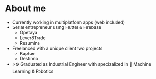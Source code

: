 # About me

- Currently working in multiplatform apps (web included)
- Serial entrepreneur using Flutter & Firebase
  - Opetaya
  - Lever8Trade
  - Resumine
- Freelanced with a unique client two projects
  - Kaptue
  - Destinno
- ⚡️⚙️ Graduated as Industrial Engineer with specizalized in 🤖 Machine Learning & Robotics
